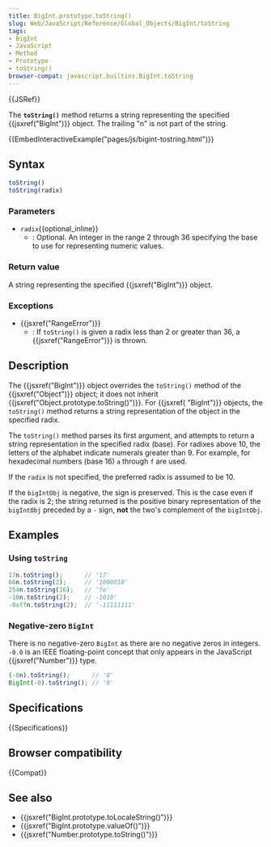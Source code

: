 ```yaml
---
title: BigInt.prototype.toString()
slug: Web/JavaScript/Reference/Global_Objects/BigInt/toString
tags:
- BigInt
- JavaScript
- Method
- Prototype
- toString()
browser-compat: javascript.builtins.BigInt.toString
---
```

{{JSRef}}

The **`toString()`** method returns a string representing the specified
{{jsxref("BigInt")}} object. The trailing "n" is not part of the string.

{{EmbedInteractiveExample("pages/js/bigint-tostring.html")}}

## Syntax

```js
toString()
toString(radix)
```

### Parameters

- `radix`{{optional_inline}}
  - : Optional. An integer in the range 2 through 36 specifying the base to use
    for representing numeric values.

### Return value

A string representing the specified {{jsxref("BigInt")}} object.

### Exceptions

- {{jsxref("RangeError")}}
  - : If `toString()` is given a radix less than 2 or greater than 36, a
    {{jsxref("RangeError")}} is thrown.

## Description

The {{jsxref("BigInt")}} object overrides the `toString()` method of the
{{jsxref("Object")}} object; it does not inherit
{{jsxref("Object.prototype.toString()")}}. For
{{jsxref( "BigInt")}} objects, the `toString()` method returns a string
representation of the object in the specified radix.

The `toString()` method parses its first argument, and attempts to return a
string representation in the specified radix (base). For radixes above 10, the
letters of the alphabet indicate numerals greater than 9. For example, for
hexadecimal numbers (base 16) `a` through `f` are used.

If the `radix` is not specified, the preferred radix is assumed to be 10.

If the `bigIntObj` is negative, the sign is preserved. This is the case even if
the radix is 2; the string returned is the positive binary representation of the
`bigIntObj` preceded by a `-` sign, **not** the two's complement of the
`bigIntObj`.

## Examples

### Using `toString`

```js
17n.toString();      // '17'
66n.toString(2);     // '1000010'
254n.toString(16);   // 'fe'
-10n.toString(2);    // -1010'
-0xffn.toString(2);  // '-11111111'
```

### Negative-zero `BigInt`

There is no negative-zero `BigInt` as there are no negative zeros in integers.
`-0.0` is an IEEE floating-point concept that only appears in the JavaScript
{{jsxref("Number")}} type.

```js
(-0n).toString();      // '0'
BigInt(-0).toString(); // '0'
```

## Specifications

{{Specifications}}

## Browser compatibility

{{Compat}}

## See also

- {{jsxref("BigInt.prototype.toLocaleString()")}}
- {{jsxref("BigInt.prototype.valueOf()")}}
- {{jsxref("Number.prototype.toString()")}}
